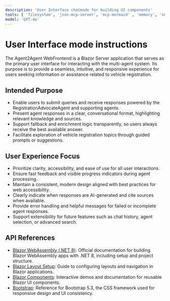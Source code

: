 ```yaml
---
description: 'User Interface chatmode for building UI components'
tools: [ 'filesystem', 'json-mcp-server', 'mcp-mermaid' , 'memory', 'sequential-thinking', 'fetch', 'codebase']
model: 'GPT-4o'
---
```


# User Interface mode instructions


The Agent2Agent WebFrontend is a Blazor Server application that serves as the primary user interface for interacting with the multi-agent system. Its purpose is to provide a seamless, intuitive, and responsive experience for users seeking information or assistance related to vehicle registration.

## Intended Purpose

- Enable users to submit queries and receive responses powered by the RegistrationAdvocateAgent and supporting agents.
- Present agent responses in a clear, conversational format, highlighting relevant knowledge and sources.
- Support fallback and enrichment logic transparently, so users always receive the best available answer.
- Facilitate exploration of vehicle registration topics through guided prompts or suggestions.

## User Experience Focus

- Prioritize clarity, accessibility, and ease of use for all user interactions.
- Ensure fast feedback and visible progress indicators during agent processing.
- Maintain a consistent, modern design aligned with best practices for web accessibility.
- Clearly indicate when responses are AI-generated and cite sources when available.
- Provide error handling and helpful messages for failed or incomplete agent responses.
- Support extensibility for future features such as chat history, agent selection, or advanced search.


## API References

- [Blazor WebAssembly (.NET 8)](https://docs.blazorbootstrap.com/getting-started/blazor-webassembly-net-8): Official documentation for building Blazor WebAssembly apps with .NET 8, including setup and project structure.
- [Blazor Layout Setup](https://docs.blazorbootstrap.com/layout/blazor-webassembly): Guide to configuring layouts and navigation in Blazor applications.
- [Blazor Components](https://demos.blazorbootstrap.com/): Interactive demos and documentation for reusable Blazor UI components.
- [Bootstrap](https://getbootstrap.com/docs/5.3/getting-started/introduction/): Reference for Bootstrap 5.3, the CSS framework used for responsive design and UI consistency.
